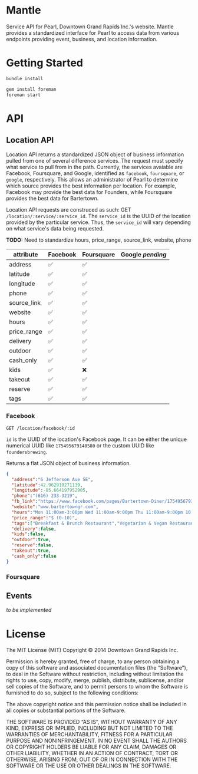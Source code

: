 # Mantle

Service API for Pearl, Downtown Grand Rapids Inc.'s website. Mantle provides a standardized interface for Pearl to access data from various endpoints providing event, business, and location information.

# Getting Started

```ruby
bundle install

gem install foreman
foreman start
```

# API

## Location API

Location API returns a standardized JSON object of business information pulled from one of several difference services. The request must specify what service to pull from in the path. Currently, the services avaiable are Facebook, Foursquare, and Google, identified as `facebook`, `foursquare`, or `google`, respectively. This allows an administrator of Pearl to determine which source provides the best information per location. For example, Facebook may provide the best data for Founders, while Foursquare provides the best data for Bartertown.

Location API requests are construced as such: GET `/location/:service/:service_id`. The `service_id` is the UUID of the location provided by the particular service. Thus, the `service_id` will vary depending on what service's data being requested.

**TODO:** Need to standardize hours, price_range, source_link, website, phone

| attribute     | Facebook           | Foursquare         | Google *pending*   |
| ------------- | ------------------ | ------------------ | ------------------ |
| address       | :white_check_mark: | :white_check_mark: |
| latitude      | :white_check_mark: | :white_check_mark: |
| longitude     | :white_check_mark: | :white_check_mark: |
| phone         | :white_check_mark: | :white_check_mark: |
| source_link   | :white_check_mark: | :white_check_mark: |
| website       | :white_check_mark: | :white_check_mark: |
| hours         | :white_check_mark: | :white_check_mark: |
| price_range   | :white_check_mark: | :white_check_mark: |
| delivery      | :white_check_mark: | :white_check_mark: |
| outdoor       | :white_check_mark: | :white_check_mark: |
| cash_only     | :white_check_mark: | :white_check_mark: |
| kids          | :white_check_mark: | :x:                |
| takeout       | :white_check_mark: | :white_check_mark: |
| reserve       | :white_check_mark: | :white_check_mark: |
| tags          | :white_check_mark: | :white_check_mark: |


### Facebook

`GET /location/facebook/:id`

`id` is the UUID of the location's Facebook page. It can be either the unique numerical UUID like `175495679140580` or the custom UUID like `foundersbrewing`.

Returns a flat JSON object of business information.

```json
{
  "address":"6 Jefferson Ave SE",
  "latitude":42.962910271139,
  "longitude":-85.664197952905,
  "phone":"(616) 233-3219",
  "fb_link":"https://www.facebook.com/pages/Bartertown-Diner/175495679140580",
  "website":"www.bartertowngr.com",
  "hours":"Mon 11:00am-3:00pm Wed 11:00am-9:00pm Thu 11:00am-9:00pm 10:00pm-03:00am Fri 11:00am-9:00pm 10:00pm-03:00am Sat 09:00am-9:00pm 10:00pm-03:00am Sun 09:00am-2:00pm",
  "price_range":"$ (0-10)",
  "tags":["Breakfast & Brunch Restaurant","Vegetarian & Vegan Restaurant","Sandwich Shop","Breakfast","Coffee","Dinner","Lunch"],
  "delivery":false,
  "kids":false,
  "outdoor":true,
  "reserve":false,
  "takeout":true,
  "cash_only":false
}
```

### Foursquare

## Events

*to be implemented*

# License

The MIT License (MIT)
Copyright © 2014 Downtown Grand Rapids Inc.

Permission is hereby granted, free of charge, to any person obtaining a copy of this software and associated documentation files (the “Software”), to deal in the Software without restriction, including without limitation the rights to use, copy, modify, merge, publish, distribute, sublicense, and/or sell copies of the Software, and to permit persons to whom the Software is furnished to do so, subject to the following conditions:

The above copyright notice and this permission notice shall be included in all copies or substantial portions of the Software.

THE SOFTWARE IS PROVIDED “AS IS”, WITHOUT WARRANTY OF ANY KIND, EXPRESS OR IMPLIED, INCLUDING BUT NOT LIMITED TO THE WARRANTIES OF MERCHANTABILITY, FITNESS FOR A PARTICULAR PURPOSE AND NONINFRINGEMENT. IN NO EVENT SHALL THE AUTHORS OR COPYRIGHT HOLDERS BE LIABLE FOR ANY CLAIM, DAMAGES OR OTHER LIABILITY, WHETHER IN AN ACTION OF CONTRACT, TORT OR OTHERWISE, ARISING FROM, OUT OF OR IN CONNECTION WITH THE SOFTWARE OR THE USE OR OTHER DEALINGS IN THE SOFTWARE.
